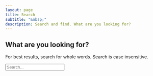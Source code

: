 ```yaml
---
layout: page
title: Search
subtitle: "&nbsp;"
description: Search and find. What are you looking for?
---
```

## What are you looking for?
For best results, search for whole words. Search is case insensitive.

<input type="text" id="search-input" placeholder="Search...">
<ol id="results-container"></ol>

<script src="https://unpkg.com/simple-jekyll-search@latest/dest/simple-jekyll-search.min.js"></script>

<script>
var sjs = SimpleJekyllSearch(
  {
    searchInput: document.getElementById('search-input'),
    resultsContainer: document.getElementById('results-container'),
    json: '/search.json',
    noResultsText: 'No results found.',
    fuzzy: true,
    searchResultTemplate: '<li class="lunrsearchresult"><a href="{url}"><span class="lunrsearchresulturl">{url}}</span><br /><span class="lunrsearchresulttitle">{title}</span><br /><span class="lunrsearchresultbody">{content}</span><br /></a></li>'
  }
)
</script>

<p>&nbsp;</p>
<p>&nbsp;</p>
<p>&nbsp;</p>
<p>&nbsp;</p>
<p>&nbsp;</p>
<p>&nbsp;</p>
<p>&nbsp;</p>
<p>&nbsp;</p>
<p>&nbsp;</p>
<p>&nbsp;</p>